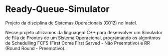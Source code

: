 # Ready-Queue-Simulator
Projeto da disciplina de Sistemas Operacionais (C012) no Inatel.

Nesse projeto utilizamos da linguagem C++ para desenvolver um Simulador de Fila de Prontos de um Sistema Operacional, programando os algoritmos de Schedulling FCFS
(First Come First Served - Não Preemptivo) e RR (Round Round - Preemptivo).
